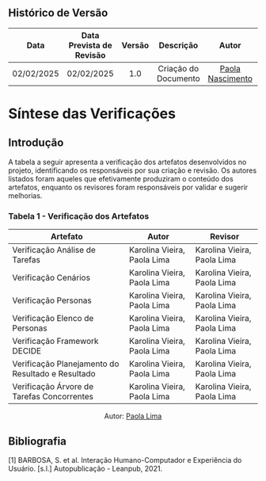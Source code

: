 ## Histórico de Versão
|    Data    | Data Prevista de Revisão | Versão |      Descrição       |                    Autor                    |                     Revisor                      |
| :--------: | :----------------------: | :----: | :------------------: | :-----------------------------------------: | :----------------------------------------------: |
| 02/02/2025 |        02/02/2025        |  1.0   | Criação do Documento | [Paola Nascimento](https://github.com/paolaalim) | [Karolina Vieira](https://github.com/Karolina91) |


# **Síntese das Verificações**


## Introdução

A tabela a seguir apresenta a verificação dos artefatos desenvolvidos no projeto, identificando os responsáveis por sua criação e revisão. Os autores listados foram aqueles que efetivamente produziram o conteúdo dos artefatos, enquanto os revisores foram responsáveis por validar e sugerir melhorias.  

### Tabela 1 - Verificação dos Artefatos 

| Artefato | Autor | Revisor |  
|-------------|----------|------------|  
| Verificação Análise de Tarefas | Karolina Vieira, Paola Lima |Karolina Vieira, Paola Lima |  
| Verificação Cenários | Karolina Vieira, Paola Lima | Karolina Vieira, Paola Lima|  
| Verificação Personas | Karolina Vieira, Paola Lima |Karolina Vieira, Paola Lima |  
| Verificação Elenco de Personas | Karolina Vieira, Paola Lima |Karolina Vieira, Paola Lima |  
| Verificação Framework DECIDE | Karolina Vieira, Paola Lima | Karolina Vieira, Paola Lima|  
| Verificação Planejamento do Resultado e Resultado | Karolina Vieira, Paola Lima | Karolina Vieira, Paola Lima|  
| Verificação Árvore de Tarefas Concorrentes | Karolina Vieira, Paola Lima |Karolina Vieira, Paola Lima |  


<p align="center">Autor: <a href="https://github.com/Paolaalim">Paola Lima</a></p>
 

## Bibliografia

[1] BARBOSA, S. et al. Interação Humano-Computador e Experiência do Usuário. [s.l.] Autopublicação - Leanpub, 2021.